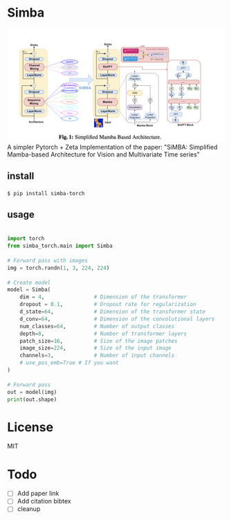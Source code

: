 
# Simba
![graph](graph.png)
A simpler Pytorch + Zeta Implementation of the paper: "SiMBA: Simplified Mamba-based Architecture for Vision and Multivariate Time series"


## install
`$ pip install simba-torch`

## usage
```python

import torch 
from simba_torch.main import Simba

# Forward pass with images
img = torch.randn(1, 3, 224, 224)

# Create model
model = Simba(
    dim = 4,                # Dimension of the transformer
    dropout = 0.1,          # Dropout rate for regularization
    d_state=64,             # Dimension of the transformer state
    d_conv=64,              # Dimension of the convolutional layers
    num_classes=64,         # Number of output classes
    depth=8,                # Number of transformer layers
    patch_size=16,          # Size of the image patches
    image_size=224,         # Size of the input image
    channels=3,             # Number of input channels
    # use_pos_emb=True # If you want
)

# Forward pass
out = model(img)
print(out.shape)

```


# License
MIT

# Todo
- [ ] Add paper link
- [ ] Add citation bibtex
- [ ] cleanup